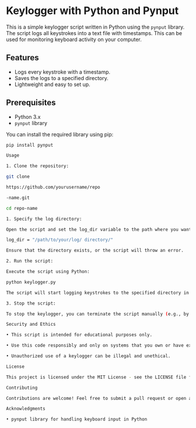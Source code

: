 # Keylogger with Python and Pynput

This is a simple keylogger script written in Python using the `pynput` library. The script logs all keystrokes into a text file with timestamps. This can be used for monitoring keyboard activity on your computer.

## Features

- Logs every keystroke with a timestamp.
- Saves the logs to a specified directory.
- Lightweight and easy to set up.

## Prerequisites

- Python 3.x
- `pynput` library

You can install the required library using pip:

```bash
pip install pynput

Usage

1. Clone the repository:

git clone

https://github.com/yourusername/repo

-name.git

cd repo-name

1. Specify the log directory:

Open the script and set the log_dir variable to the path where you want to save the keylogs. For example:

log_dir = "/path/to/your/log/ directory/"

Ensure that the directory exists, or the script will throw an error.

2. Run the script:

Execute the script using Python:

python keylogger.py

The script will start logging keystrokes to the specified directory in a file named keylogs.txt.

3. Stop the script:

To stop the keylogger, you can terminate the script manually (e.g., by pressing Ctrl + C in the terminal).

Security and Ethics

• This script is intended for educational purposes only.

• Use this code responsibly and only on systems that you own or have explicit permission to monitor.

• Unauthorized use of a keylogger can be illegal and unethical.

License

This project is licensed under the MIT License - see the LICENSE file for details.

Contributing

Contributions are welcome! Feel free to submit a pull request or open an issue if you have suggestions for improvements.

Acknowledgments

• pynput library for handling keyboard input in Python
